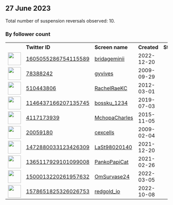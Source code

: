 
## 27 June 2023
Total number of suspension reversals observed: 10.

### By follower count
<table><tr><th></th><th align="left">Twitter ID</th><th align="left">Screen name</th>
<th align="left">Created</th><th align="left">Status</th><th align="left">Suspended</th><th align="left">Followers</th>
<tr><td><a href="https://pbs.twimg.com/profile_images/1636383785720881155/x0MTxBit_normal.jpg"><img src="https://pbs.twimg.com/profile_images/1636383785720881155/x0MTxBit_normal.jpg" width="40px" height="40px" align="center"/></a></td><td><a href="https://twitter.com/intent/user?user_id=1605055286754115589">1605055286754115589</a></td><td><a href="https://twitter.com/bridageminii">bridageminii</a></td><td>2022-12-20</td><td align="center"></td><td>2023-06-10</td><td>642</td></tr>
<tr><td><a href="https://pbs.twimg.com/profile_images/1513712681173270533/rWPB3AMQ_normal.jpg"><img src="https://pbs.twimg.com/profile_images/1513712681173270533/rWPB3AMQ_normal.jpg" width="40px" height="40px" align="center"/></a></td><td><a href="https://twitter.com/intent/user?user_id=78388242">78388242</a></td><td><a href="https://twitter.com/gyvives">gyvives</a></td><td>2009-09-29</td><td align="center"></td><td>2023-06-07</td><td>371</td></tr>
<tr><td><a href="https://pbs.twimg.com/profile_images/1489633060781965321/rOJ6wMXT_normal.jpg"><img src="https://pbs.twimg.com/profile_images/1489633060781965321/rOJ6wMXT_normal.jpg" width="40px" height="40px" align="center"/></a></td><td><a href="https://twitter.com/intent/user?user_id=510443806">510443806</a></td><td><a href="https://twitter.com/RachelRaeKC">RachelRaeKC</a></td><td>2012-03-01</td><td align="center"></td><td>2023-04-09</td><td>179</td></tr>
<tr><td><a href="https://pbs.twimg.com/profile_images/1293478381841874945/P-tUIEIo_normal.jpg"><img src="https://pbs.twimg.com/profile_images/1293478381841874945/P-tUIEIo_normal.jpg" width="40px" height="40px" align="center"/></a></td><td><a href="https://twitter.com/intent/user?user_id=1146437166207135745">1146437166207135745</a></td><td><a href="https://twitter.com/bossku_1234">bossku_1234</a></td><td>2019-07-03</td><td align="center"></td><td>2022-06-14</td><td>149</td></tr>
<tr><td><a href="https://pbs.twimg.com/profile_images/1240882640380743681/Wxq7Lrg7_normal.jpg"><img src="https://pbs.twimg.com/profile_images/1240882640380743681/Wxq7Lrg7_normal.jpg" width="40px" height="40px" align="center"/></a></td><td><a href="https://twitter.com/intent/user?user_id=4117173939">4117173939</a></td><td><a href="https://twitter.com/MchopaCharles">MchopaCharles</a></td><td>2015-11-05</td><td align="center"></td><td>2022-11-30</td><td>64</td></tr>
<tr><td><a href="https://pbs.twimg.com/profile_images/1244622284788240386/RCKrclUZ_normal.jpg"><img src="https://pbs.twimg.com/profile_images/1244622284788240386/RCKrclUZ_normal.jpg" width="40px" height="40px" align="center"/></a></td><td><a href="https://twitter.com/intent/user?user_id=20059180">20059180</a></td><td><a href="https://twitter.com/cexcells">cexcells</a></td><td>2009-02-04</td><td align="center"></td><td>2022-11-30</td><td>39</td></tr>
<tr><td><a href="https://pbs.twimg.com/profile_images/1472880111317925888/UG5_tNro_normal.jpg"><img src="https://pbs.twimg.com/profile_images/1472880111317925888/UG5_tNro_normal.jpg" width="40px" height="40px" align="center"/></a></td><td><a href="https://twitter.com/intent/user?user_id=1472880033123426309">1472880033123426309</a></td><td><a href="https://twitter.com/LaSt98020140">LaSt98020140</a></td><td>2021-12-20</td><td align="center"></td><td>2023-06-07</td><td>2</td></tr>
<tr><td><a href="https://pbs.twimg.com/profile_images/1520923721564786689/RbZMJCa1_normal.jpg"><img src="https://pbs.twimg.com/profile_images/1520923721564786689/RbZMJCa1_normal.jpg" width="40px" height="40px" align="center"/></a></td><td><a href="https://twitter.com/intent/user?user_id=1365117929101099008">1365117929101099008</a></td><td><a href="https://twitter.com/PankoPapiCat">PankoPapiCat</a></td><td>2021-02-26</td><td align="center"></td><td>2022-06-01</td><td>0</td></tr>
<tr><td><a href="https://pbs.twimg.com/profile_images/1500051924829478917/1rlhN-1P_normal.jpg"><img src="https://pbs.twimg.com/profile_images/1500051924829478917/1rlhN-1P_normal.jpg" width="40px" height="40px" align="center"/></a></td><td><a href="https://twitter.com/intent/user?user_id=1500013220261957632">1500013220261957632</a></td><td><a href="https://twitter.com/OmSurvase24">OmSurvase24</a></td><td>2022-03-05</td><td align="center"></td><td>2023-01-28</td><td>0</td></tr>
<tr><td><a href="https://pbs.twimg.com/profile_images/1578652926343467009/g-YnGI3X_normal.jpg"><img src="https://pbs.twimg.com/profile_images/1578652926343467009/g-YnGI3X_normal.jpg" width="40px" height="40px" align="center"/></a></td><td><a href="https://twitter.com/intent/user?user_id=1578651825326026753">1578651825326026753</a></td><td><a href="https://twitter.com/redgold_io">redgold_io</a></td><td>2022-10-08</td><td align="center"></td><td>2022-10-30</td><td>0</td></tr>
</table>
